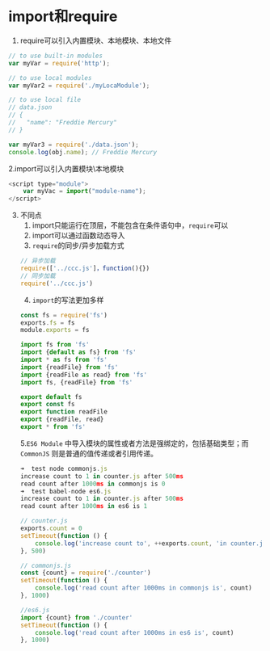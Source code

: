 # import和require
1. require可以引入内置模块、本地模块、本地文件
```js
// to use built-in modules
var myVar = require('http');

// to use local modules
var myVar2 = require('./myLocaModule');

// to use local file
// data.json
// {
//   "name": "Freddie Mercury"
// }

var myVar3 = require('./data.json');
console.log(obj.name); // Freddie Mercury
```
2.import可以引入内置模块\本地模块
```js
<script type="module">
    var myVac = import("module-name");
</script>
```
3. 不同点
    1. import只能运行在顶层，不能包含在条件语句中，`require`可以
    2. import可以通过函数动态导入
    3. `require`的同步/异步加载方式
    ```js
    // 异步加载
    require(['../ccc.js']，function(){})
    // 同步加载
    require('../ccc.js')
    ```
    4. `import`的写法更加多样
    ```js
    const fs = require('fs')
    exports.fs = fs
    module.exports = fs
    ```
    ```js
    import fs from 'fs'
    import {default as fs} from 'fs'
    import * as fs from 'fs'
    import {readFile} from 'fs'
    import {readFile as read} from 'fs'
    import fs, {readFile} from 'fs'

    export default fs
    export const fs
    export function readFile
    export {readFile, read}
    export * from 'fs'
    ```
    5.`ES6 Module` 中导入模块的属性或者方法是强绑定的，包括基础类型；而 `CommonJS` 则是普通的值传递或者引用传递。
    ```js
    ➜  test node commonjs.js
    increase count to 1 in counter.js after 500ms
    read count after 1000ms in commonjs is 0
    ➜  test babel-node es6.js
    increase count to 1 in counter.js after 500ms
    read count after 1000ms in es6 is 1

    // counter.js
    exports.count = 0
    setTimeout(function () {
        console.log('increase count to', ++exports.count, 'in counter.js after 500ms')
    }, 500)

    // commonjs.js
    const {count} = require('./counter')
    setTimeout(function () {
        console.log('read count after 1000ms in commonjs is', count)
    }, 1000)

    //es6.js
    import {count} from './counter'
    setTimeout(function () {
        console.log('read count after 1000ms in es6 is', count)
    }, 1000)
    ```